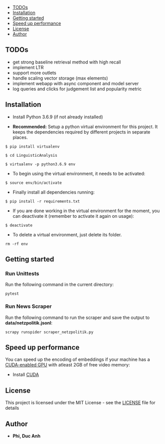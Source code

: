 
- [TODOs](#todos)
- [Installation](#installation)
- [Getting started](#getting-started)
- [Speed up performance](#speed-up-performance)
- [License](#license)
- [Author](#author)

## TODOs
- get strong baseline retrieval method with high recall
- implement LTR
- support more outlets
- handle scaling vector storage (max elements)
- implement webapp with async component and model server
- log queries and clicks for judgement list and popularity metric

## Installation
* Install Python 3.6.9 (if not already installed)

* **Recommended:**
Setup a python virtual environment for this project. It keeps the dependencies required by different projects in separate places.

```
$ pip install virtualenv

$ cd LinguisticAnalysis

$ virtualenv -p python3.6.9 env
```
* To begin using the virtual environment, it needs to be activated:

```
$ source env/bin/activate
```

* Finally install all dependencies running:

```
$ pip install -r requirements.txt
```

* If you are done working in the virtual environment for the moment, you can deactivate it (remember to activate it again on usage):

```
$ deactivate
```

* To delete a virtual environment, just delete its folder.

```
rm -rf env
```

## Getting started
### Run Unittests

Run the following command in the current directory:

```
pytest
```

### Run News Scraper

Run the following command to run the scraper and save the output to **data/netzpolitik.jsonl**:

```
scrapy runspider scraper_netzpolitik.py
```

## Speed up performance

You can speed up the encoding of embeddings if your machine has a [CUDA-enabled GPU](https://developer.nvidia.com/cuda-gpus) with atleast 2GB of free video memory:
- Install [CUDA](https://developer.nvidia.com/cuda-downloads)


## License

This project is licensed under the MIT License - see the [LICENSE](LICENSE) file for details

## Author

* **Phi, Duc Anh**